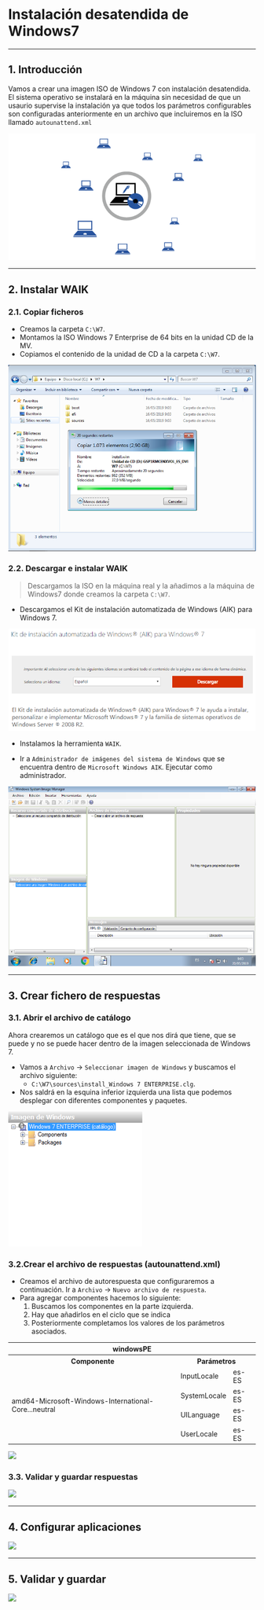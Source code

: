 
# Instalación desatendida de Windows7

---

## 1. Introducción

Vamos a crear una imagen ISO de Windows 7 con instalación desatendida. El sistema operativo se instalará en la máquina sin necesidad de que un usaurio supervise la instalación ya que todos los parámetros configurables son configuradas anteriormente en un archivo que incluiremos en la ISO llamado `autounattend.xml`

![Instalación desatendida](./images/instalacion-desatendida.png)

---

## 2. Instalar WAIK

### 2.1. Copiar ficheros

* Creamos la carpeta `C:\W7`.
* Montamos la ISO Windows 7 Enterprise de 64 bits en la unidad CD de la MV.
* Copiamos el contenido de la unidad de CD a la carpeta `C:\W7`.

![Copiar Archivos ISO Windows7](./images/copiar-w7.png)

### 2.2. Descargar e instalar WAIK

> Descargamos la ISO en la máquina real y la añadimos a la máquina de Windows7 donde creamos la carpeta `C:\W7`.

* Descargamos el Kit de instalación automatizada de Windows (AIK) para Windows 7.

![Windows Automated Instalation Kit 1](./images/descargar-waik.png)

* Instalamos la herramienta `WAIK`.

* Ir a `Administrador de imágenes del sistema de Windows` que se encuentra dentro de `Microsoft Windows AIK`. Ejecutar como administrador.

![Administrador de imágenes del sistema de Windows](./images/waik.png)

---

## 3. Crear fichero de respuestas

### 3.1. Abrir el archivo de catálogo

Ahora crearemos un catálogo que es el que nos dirá que tiene, que se puede  y no se puede hacer dentro de la imagen seleccionada de Windows 7.

* Vamos a `Archivo` -> `Seleccionar imagen de Windows` y buscamos el archivo siguiente:
  * `C:\W7\sources\install_Windows 7 ENTERPRISE.clg`.
* Nos saldrá en la esquina inferior izquierda una lista que podemos desplegar con diferentes componentes y paquetes.

![](./images/imagen-windows.png)

### 3.2.Crear el archivo de respuestas (autounattend.xml)

* Creamos el archivo de autorespuesta que configuraremos a continuación. Ir a `Archivo` -> `Nuevo archivo de respuesta`.
* Para agregar componentes hacemos lo siguiente:
  1. Buscamos los componentes en la parte izquierda.
  2. Hay que añadirlos en el ciclo que se indica
  3. Posteriormente completamos los valores de los parámetros asociados.

<table>
  <tr>
    <th colspan="3">windowsPE</th>
  </tr>
  <tr>
    <th>Componente</th>
    <th colspan="2">Parámetros</th>
  </tr>
  <tr>
     <td rowspan="4">amd64-Microsoft-Windows-International-Core...neutral</td>
     <td>InputLocale</td>
     <td>es-ES</td>
  </tr>
  <tr>
    <td>SystemLocale</td>
    <td>es-ES</td>
  </tr>
  <tr>
    <td>UILanguage</td>
    <td>es-ES</td>
  </tr>
  <tr>
    <td>UserLocale</td>
    <td>es-ES</td>
  </tr>
</table>

![](./images/.png)

### 3.3. Validar y guardar respuestas




![](./images/.png)

---

## 4. Configurar aplicaciones



![](./images/.png)

---

## 5. Validar y guardar



![](./images/.png)
